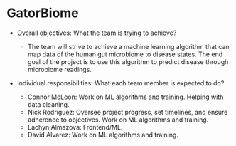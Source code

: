 # GatorBiome
- Overall objectives: What the team is trying to achieve?
    - The team will strive to achieve a machine learning algorithm that can map data of the human gut microbiome to disease states. The end goal of the project is to use this algorithm to predict disease through microbiome readings.
      
- Individual responsibilities: What each team member is expected to do?
    - Connor McLoon: Work on ML algorithms and training. Helping with data cleaning.
    - Nick Rodriguez: Oversee project progress, set timelines, and ensure adherence to objectives. Work on ML algorithms and training. 
    - Lachyn Almazova: Frontend/ML.
    - David Alvarez: Work on ML algorithms and training.
